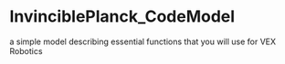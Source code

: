 # InvinciblePlanck_CodeModel
a simple model describing essential functions that you will use for VEX Robotics
